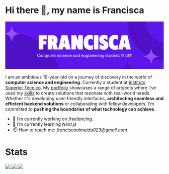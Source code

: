# Hi there 👋, my name is Francisca
[![Me :)](https://raw.githubusercontent.com/Francisca105/Francisca105/main/me-banner.png)](https://francisca105.github.io/portfolio/)

I am an ambitious 19-year-old on a journey of discovery in the world of **computer science and engineering**. Currently a student at [Instituto Superior Técnico](https://github.com/Francisca105/ist-leic-a).
My [portfolio](https://francisca105.github.io/portfolio/) showcases a range of projects where I've used my [skills](https://github.com/Francisca105/Francisca105/blob/61ddd0fc4460285bb6b133cbfeda5e3a9c033d89/me.json#L60) to create solutions that resonate with real-world needs. Whether it's developing user-friendly interfaces, **architecting seamless and efficient backend solutions** or collaborating with fellow developers.
I'm committed to **pushing the boundaries of what technology can achieve**.

- 🔭 I’m currently working on *freelancing*. 
- 🌱 I’m currently learning *Next.js*
- 📫 How to reach me: *franciscaalmeida023@gmail.com*


# Stats


<a href="https://github.com/anuraghazra/github-readme-stats">
  <img align="center" src="https://github-readme-stats.vercel.app/api?username=francisca105&hide_border=true&theme=midnight-purple&show_icons=true&count_private=true" />
</a>
<a href="https://github.com/anuraghazra/convoychat">
  <img align="center" src="https://github-readme-stats.vercel.app/api/top-langs/?username=francisca105&layout=compact&hide_border=true&langs_count=8&theme=midnight-purple" />
</a>

<a href="https://git.io/streak-stats">
  <img align="center" src="https://streak-stats.demolab.com?user=Francisca105&theme=midnight-purple&hide_border=true&date_format=j%20M%5B%20Y%5D&mode=weekly" />
</a>

<!-- ![GitHub metrics](https://metrics.lecoq.io/Francisca105) -->
